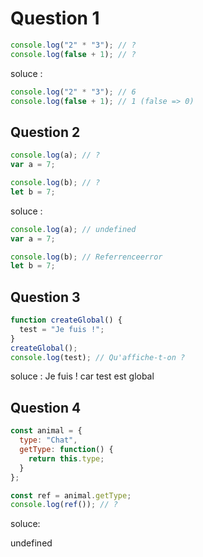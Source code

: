 # Question 1

```js
console.log("2" * "3"); // ?
console.log(false + 1); // ?
```

soluce :

```js
console.log("2" * "3"); // 6
console.log(false + 1); // 1 (false => 0)
```
## Question 2

```js
console.log(a); // ?
var a = 7;

console.log(b); // ?
let b = 7;
```

soluce :

```js
console.log(a); // undefined
var a = 7;

console.log(b); // Referrenceerror
let b = 7;
```

## Question 3

```js
function createGlobal() {
  test = "Je fuis !";
}
createGlobal();
console.log(test); // Qu'affiche-t-on ?
```

soluce :
Je fuis ! car test est global

## Question 4

```js
const animal = {
  type: "Chat",
  getType: function() {
    return this.type;
  }
};

const ref = animal.getType;
console.log(ref()); // ?
```
soluce:

undefined
